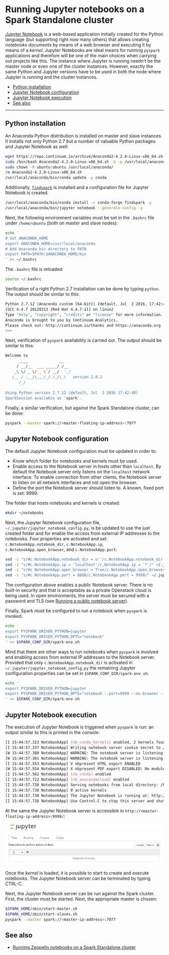 # Running Jupyter notebooks on a Spark Standalone cluster
[Jupyter Notebook](https://jupyter.org/) is a web-based application initially created for the Python language (but supporting right now many others) that allows creating *notebooks documents* by means of a web browser and executing it by means of a *kernel*. Jupyter Notebooks are ideal means for running `pyspark` applications and therefore will be one of the main choices when carrying out projects like this. The instance where Jupyter is running needn't be the master node or even one of the cluster instances. However, exactly the same Python and Jupyter versions have to be used in both the node where Jupyter is running and the cluster instances.

* [Python installation](#python-installation)
* [Jupyter Notebook configuration](#jupyter-notebook-installation)
* [Jupyter Notebook execution](#jupyter-notebook-configuration)
* [See also](#see-also)

----

## Python installation
An Anaconda Python distribution is installed on master and slave instances. It installs not only Python 2.7 but a number of valuable Python packages and Jupyter Notebook as well:

```bash
wget https://repo.continuum.io/archive/Anaconda2-4.2.0-Linux-x86_64.sh
sudo /bin/bash Anaconda2-4.2.0-Linux-x86_64.sh -b -p /usr/local/anaconda
sudo chown -R ubuntu:ubuntu /usr/local/anaconda/
rm Anaconda2-4.2.0-Linux-x86_64.sh
/usr/local/anaconda/bin/conda update -y conda
```
Additionally, [`findspark`](https://github.com/minrk/findspark) is installed and a configuration file for Jupyter Notebook is created.

```bash
/usr/local/anaconda/bin/conda install -c conda-forge findspark -y
/usr/local/anaconda/bin/jupyter notebook --generate-config -y
```

Next, the following environment variables must be set in the `.bashrc` file under `/home/ubuntu` (both on master and slave nodes):
```bash
echo '
# Set ANACONDA_HOME
export ANACONDA_HOME=/usr/local/anaconda
# Add Anaconda bin directory to PATH
export PATH=$PATH:$ANACONDA_HOME/bin
' >> ~/.bashrc
```

The `.bashrc` file is reloaded:
```bash
source ~/.bashrc
```

Verification of a right Python 2.7 installation can be done by typing `python`. The output should be similar to this:
```bash
Python 2.7.12 |Anaconda custom (64-bit)| (default, Jul  2 2016, 17:42:40)
[GCC 4.4.7 20120313 (Red Hat 4.4.7-1)] on linux2
Type "help", "copyright", "credits" or "license" for more information.
Anaconda is brought to you by Continuum Analytics.
Please check out: http://continuum.io/thanks and https://anaconda.org
>>>
```

Next, verification of `pyspark` availability is carried out. The output should be similar to this:
```bash
Welcome to
      ____              __
     / __/__  ___ _____/ /__
    _\ \/ _ \/ _ \`/ __/  '_/
   /__ / .__/\_,_/_/ /_/\_\   version 2.0.2
      /_/

Using Python version 2.7.12 (default, Jul  2 2016 17:42:40)
SparkSession available as 'spark'.
```

Finally, a similar verification, but against the Spark Standalone cluster, can be done:
```bash
pyspark --master spark://<master-floating-ip-address>:7077
```

## Jupyter Notebook configuration
The default Jupyter Notebook configuration must be updated in order to:
* Know which folder for notebooks and kernels must be used.
* Enable access to the Notebook server in hosts other than `localhost`. By default the Notebook server only listens on the `localhost` network interface. To enable connection from other clients, the Notebook server to listen on all network interfaces and not open the browser.
* Define the port the Notebook server should listen to. A known, fixed port is set: 9999.

The folder that hosts notebooks and kernels is created:
```bash
mkdir ~/notebooks
```

Next, the Jupyter Notebook configuration file, `~/.jupyter/jupyter_notebook_config.py`, is be updated to use the just created folder and for enable the access from external IP addresses to the notebooks. Four properties are activated and set: `c.NotebookApp.notebook_dir`, `c.NotebookApp.ip`, `c.NotebookApp.open_browser`, and `c.NotebookApp.port`:
```bash
sed -i "s/#c.NotebookApp.notebook_dir = u''/c.NotebookApp.notebook_dir = u'\/home\/ubuntu\/notebooks'/" ~/.jupyter/jupyter_notebook_config.py
sed -i "s/#c.NotebookApp.ip = 'localhost'/c.NotebookApp.ip = '*'/" ~/.jupyter/jupyter_notebook_config.py
sed -i "s/#c.NotebookApp.open_browser = True/c.NotebookApp.open_browser = False/" ~/.jupyter/jupyter_notebook_config.py
sed -i "s/#c.NotebookApp.port = 8888/c.NotebookApp.port = 9999/" ~/.jupyter/jupyter_notebook_config.py
```
The configuration above enables a public Notebook server. There is no built-in security and that is acceptable as a private Openstack cloud is being used. In open environments, the server must be secured with a password and TLS (see [Running a public notebook server](http://jupyter-notebook.readthedocs.io/en/latest/public_server.html#running-a-public-notebook-server)).

Finally, Spark must be configured to run a notebook when `pyspark` is invoked.

```bash
echo '
export PYSPARK_DRIVER_PYTHON=jupyter
export PYSPARK_DRIVER_PYTHON_OPTS="notebook"
' >> $SPARK_CONF_DIR/spark-env.sh
```
Mind that there are other ways to run notebooks when `pyspark` is involved and enabling access from external IP addresses to the Notebook server. Provided that only `c.NotebookApp.notebook_dir` is activated in `~/.jupyter/jupyter_notebook_config.py` the remaining Jupyter configuration properties can be set in `$SPARK_CONF_DIR/spark-env.sh`:
```bash
echo '
export PYSPARK_DRIVER_PYTHON=jupyter
export PYSPARK_DRIVER_PYTHON_OPTS="notebook --port=9999 --no-browser --ip=*"
' >> $SPARK_CONF_DIR/spark-env.sh
```

## Jupyter Notebook execution
The execution of Jupyter Notebook is triggered when `pyspark` is run: an output similar to this is printed in the console:

```bash
[I 15:44:57.323 NotebookApp] [nb_conda_kernels] enabled, 2 kernels found
[I 15:44:57.337 NotebookApp] Writing notebook server cookie secret to /run/user/1000/jupyter/notebook_cookie_secret
[W 15:44:57.380 NotebookApp] WARNING: The notebook server is listening on all IP addresses and not using encryption. This is not recommended.
[W 15:44:57.381 NotebookApp] WARNING: The notebook server is listening on all IP addresses and not using authentication. This is highly insecure and not recommended.
[I 15:44:57.553 NotebookApp] V nbpresent HTML export ENABLED
[W 15:44:57.554 NotebookApp] X nbpresent PDF export DISABLED: No module named nbbrowserpdf.exporters.pdf
[I 15:44:57.562 NotebookApp] [nb_conda] enabled
[I 15:44:57.722 NotebookApp] [nb_anacondacloud] enabled
[I 15:44:57.738 NotebookApp] Serving notebooks from local directory: /home/ubuntu/notebooks
[I 15:44:57.738 NotebookApp] 0 active kernels
[I 15:44:57.738 NotebookApp] The Jupyter Notebook is running at: http://[all ip addresses on your system]:9999/
[I 15:44:57.738 NotebookApp] Use Control-C to stop this server and shut down all kernels (twice to skip confirmation).
```

At the same the Jupyter Notebook server is accessible in `http://<master-floating-ip-address>:9999/`:

![Spark Notebook](./spark-notebook-empty.PNG)

Once the *kernel* is loaded, it is possible to start to create and execute notebooks. The Jupyter Notebook server can be terminated by typing CTRL-C.

Next, the Jupyter Notebook server can be run against the Spark cluster. First, the cluster must be started. Next, the appropriate master is chosen:
```bash
$SPARK_HOME/sbin/start-master.sh
$SPARK_HOME/sbin/start-slaves.sh 
pyspark --master spark://<master-ip-address>:7077
```

## See also
* [Running Zeppelin notebooks on a Spark Standalone cluster](./zeppelin-setup.md)
